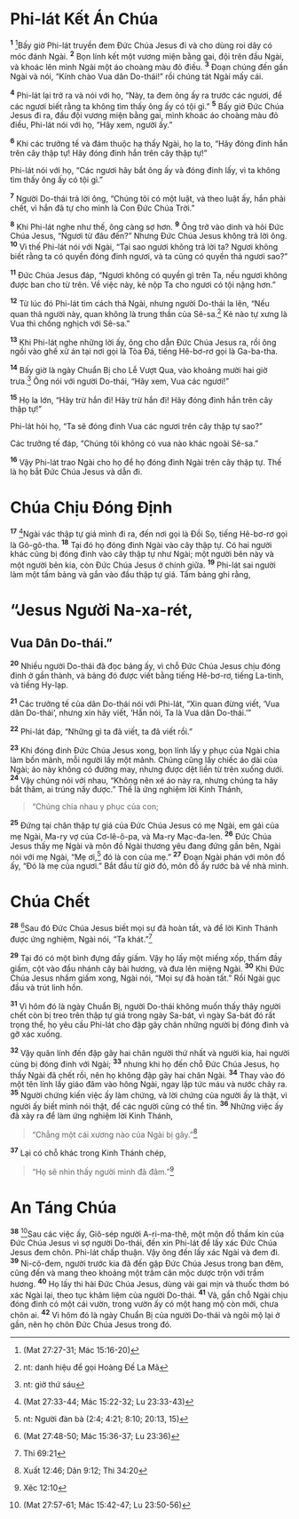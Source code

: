 # Phi-lát Kết Án Chúa
<sup><b>1</b></sup> [^1*]Bấy giờ Phi-lát truyền đem Ðức Chúa Jesus đi và cho dùng roi dây có móc đánh Ngài. <sup><b>2</b></sup> Bọn lính kết một vương miện bằng gai, đội trên đầu Ngài, và khoác lên mình Ngài một áo choàng màu đỏ điều. <sup><b>3</b></sup> Ðoạn chúng đến gần Ngài và nói, “Kính chào Vua dân Do-thái!” rồi chúng tát Ngài mấy cái.

<sup><b>4</b></sup> Phi-lát lại trở ra và nói với họ, “Này, ta đem ông ấy ra trước các ngươi, để các ngươi biết rằng ta không tìm thấy ông ấy có tội gì.” <sup><b>5</b></sup> Bấy giờ Ðức Chúa Jesus đi ra, đầu đội vương miện bằng gai, mình khoác áo choàng màu đỏ điều, Phi-lát nói với họ, “Hãy xem, người ấy.”

<sup><b>6</b></sup> Khi các trưởng tế và đám thuộc hạ thấy Ngài, họ la to, “Hãy đóng đinh hắn trên cây thập tự! Hãy đóng đinh hắn trên cây thập tự!”

Phi-lát nói với họ, “Các ngươi hãy bắt ông ấy và đóng đinh lấy, vì ta không tìm thấy ông ấy có tội gì.”

<sup><b>7</b></sup> Người Do-thái trả lời ông, “Chúng tôi có một luật, và theo luật ấy, hắn phải chết, vì hắn đã tự cho mình là Con Ðức Chúa Trời.”

<sup><b>8</b></sup> Khi Phi-lát nghe như thế, ông càng sợ hơn. <sup><b>9</b></sup> Ông trở vào dinh và hỏi Ðức Chúa Jesus, “Ngươi từ đâu đến?” Nhưng Ðức Chúa Jesus không trả lời ông. <sup><b>10</b></sup> Vì thế Phi-lát nói với Ngài, “Tại sao ngươi không trả lời ta? Ngươi không biết rằng ta có quyền đóng đinh ngươi, và ta cũng có quyền thả ngươi sao?”

<sup><b>11</b></sup> Ðức Chúa Jesus đáp, “Ngươi không có quyền gì trên Ta, nếu ngươi không được ban cho từ trên. Về việc này, kẻ nộp Ta cho ngươi có tội nặng hơn.”

<sup><b>12</b></sup> Từ lúc đó Phi-lát tìm cách thả Ngài, nhưng người Do-thái la lên, “Nếu quan thả người này, quan không là trung thần của Sê-sa.[^1] Kẻ nào tự xưng là Vua thì chống nghịch với Sê-sa.”

<sup><b>13</b></sup> Khi Phi-lát nghe những lời ấy, ông cho dẫn Ðức Chúa Jesus ra, rồi ông ngồi vào ghế xử án tại nơi gọi là Tòa Ðá, tiếng Hê-bơ-rơ gọi là Ga-ba-tha.

<sup><b>14</b></sup> Bấy giờ là ngày Chuẩn Bị cho Lễ Vượt Qua, vào khoảng mười hai giờ trưa.[^2] Ông nói với người Do-thái, “Hãy xem, Vua các ngươi!”

<sup><b>15</b></sup> Họ la lớn, “Hãy trừ hắn đi! Hãy trừ hắn đi! Hãy đóng đinh hắn trên cây thập tự!”

Phi-lát hỏi họ, “Ta sẽ đóng đinh Vua các ngươi trên cây thập tự sao?”

Các trưởng tế đáp, “Chúng tôi không có vua nào khác ngoài Sê-sa.”

<sup><b>16</b></sup> Vậy Phi-lát trao Ngài cho họ để họ đóng đinh Ngài trên cây thập tự. Thế là họ bắt Ðức Chúa Jesus và dẫn đi.

# Chúa Chịu Ðóng Ðịnh
<sup><b>17</b></sup> [^2*]Ngài vác thập tự giá mình đi ra, đến nơi gọi là Ðồi Sọ, tiếng Hê-bơ-rơ gọi là Gô-gô-tha. <sup><b>18</b></sup> Tại đó họ đóng đinh Ngài vào cây thập tự. Có hai người khác cũng bị đóng đinh vào cây thập tự như Ngài; một người bên này và một người bên kia, còn Ðức Chúa Jesus ở chính giữa. <sup><b>19</b></sup> Phi-lát sai người làm một tấm bảng và gắn vào đầu thập tự giá. Tấm bảng ghi rằng,

# “Jesus Người Na-xa-rét,
## Vua Dân Do-thái.”
<sup><b>20</b></sup> Nhiều người Do-thái đã đọc bảng ấy, vì chỗ Ðức Chúa Jesus chịu đóng đinh ở gần thành, và bảng đó được viết bằng tiếng Hê-bơ-rơ, tiếng La-tinh, và tiếng Hy-lạp.

<sup><b>21</b></sup> Các trưởng tế của dân Do-thái nói với Phi-lát, “Xin quan đừng viết, ‘Vua dân Do-thái’, nhưng xin hãy viết, ‘Hắn nói, Ta là Vua dân Do-thái.’”

<sup><b>22</b></sup> Phi-lát đáp, “Những gì ta đã viết, ta đã viết rồi.”

<sup><b>23</b></sup> Khi đóng đinh Ðức Chúa Jesus xong, bọn lính lấy y phục của Ngài chia làm bốn mảnh, mỗi người lấy một mảnh. Chúng cũng lấy chiếc áo dài của Ngài; áo này không có đường may, nhưng được dệt liền từ trên xuống dưới. <sup><b>24</b></sup> Vậy chúng nói với nhau, “Không nên xé áo này ra, nhưng chúng ta hãy bắt thăm, ai trúng nấy được.” Thế là ứng nghiệm lời Kinh Thánh,


> “Chúng chia nhau y phục của con;
>

<sup><b>25</b></sup> Ðứng tại chân thập tự giá của Ðức Chúa Jesus có mẹ Ngài, em gái của mẹ Ngài, Ma-ry vợ của Cơ-lê-ô-pa, và Ma-ry Mạc-đa-len. <sup><b>26</b></sup> Ðức Chúa Jesus thấy mẹ Ngài và môn đồ Ngài thương yêu đang đứng gần bên, Ngài nói với mẹ Ngài, “Mẹ ơi,[^3] đó là con của mẹ.” <sup><b>27</b></sup> Ðoạn Ngài phán với môn đồ ấy, “Ðó là mẹ của ngươi.” Bắt đầu từ giờ đó, môn đồ ấy rước bà về nhà mình.

# Chúa Chết
<sup><b>28</b></sup> [^3*]Sau đó Ðức Chúa Jesus biết mọi sự đã hoàn tất, và để lời Kinh Thánh được ứng nghiệm, Ngài nói, “Ta khát.”[^4*]

<sup><b>29</b></sup> Tại đó có một bình đựng đầy giấm. Vậy họ lấy một miếng xốp, thấm đầy giấm, cột vào đầu nhánh cây bài hương, và đưa lên miệng Ngài. <sup><b>30</b></sup> Khi Ðức Chúa Jesus nhấm giấm xong, Ngài nói, “Mọi sự đã hoàn tất.” Rồi Ngài gục đầu và trút linh hồn.

<sup><b>31</b></sup> Vì hôm đó là ngày Chuẩn Bị, người Do-thái không muốn thấy thây người chết còn bị treo trên thập tự giá trong ngày Sa-bát, vì ngày Sa-bát đó rất trọng thể, họ yêu cầu Phi-lát cho đập gãy chân những người bị đóng đinh và gỡ xác xuống.

<sup><b>32</b></sup> Vậy quân lính đến đập gãy hai chân người thứ nhất và người kia, hai người cùng bị đóng đinh với Ngài; <sup><b>33</b></sup> nhưng khi họ đến chỗ Ðức Chúa Jesus, họ thấy Ngài đã chết rồi, nên họ không đập gãy hai chân Ngài. <sup><b>34</b></sup> Thay vào đó một tên lính lấy giáo đâm vào hông Ngài, ngay lập tức máu và nước chảy ra. <sup><b>35</b></sup> Người chứng kiến việc ấy làm chứng, và lời chứng của người ấy là thật, vì người ấy biết mình nói thật, để các người cũng có thể tin. <sup><b>36</b></sup> Những việc ấy đã xảy ra để làm ứng nghiệm lời Kinh Thánh,


> “Chẳng một cái xương nào của Ngài bị gãy.”[^4]
>

<sup><b>37</b></sup> Lại có chỗ khác trong Kinh Thánh chép,


> “Họ sẽ nhìn thấy người mình đã đâm.”[^5*]
>

# An Táng Chúa
<sup><b>38</b></sup> [^6*]Sau các việc ấy, Giô-sép người A-ri-ma-thê, một môn đồ thầm kín của Ðức Chúa Jesus vì sợ người Do-thái, đến xin Phi-lát để lấy xác Ðức Chúa Jesus đem chôn. Phi-lát chấp thuận. Vậy ông đến lấy xác Ngài và đem đi. <sup><b>39</b></sup> Ni-cô-đem, người trước kia đã đến gặp Ðức Chúa Jesus trong ban đêm, cũng đến và mang theo khoảng một trăm cân mộc dược trộn với trầm hương. <sup><b>40</b></sup> Họ lấy thi hài Ðức Chúa Jesus, dùng vải gai mịn và thuốc thơm bó xác Ngài lại, theo tục khâm liệm của người Do-thái. <sup><b>41</b></sup> Vả, gần chỗ Ngài chịu đóng đinh có một cái vườn, trong vườn ấy có một hang mộ còn mới, chưa chôn ai. <sup><b>42</b></sup> Vì hôm đó là ngày Chuẩn Bị của người Do-thái và ngôi mộ lại ở gần, nên họ chôn Ðức Chúa Jesus trong đó.

[^1]: nt: danh hiệu để gọi Hoàng Ðế La Mã
[^2]: nt: giờ thứ sáu
[^3]: nt: Người đàn bà (2:4; 4:21; 8:10; 20:13, 15)
[^4]: Xuất 12:46; Dân 9:12; Thi 34:20
[^1*]: (Mat 27:27-31; Mác 15:16-20)
[^2*]: (Mat 27:33-44; Mác 15:22-32; Lu 23:33-43)
[^3*]: (Mat 27:48-50; Mác 15:36-37; Lu 23:36)
[^4*]: Thi 69:21
[^5*]: Xêc 12:10
[^6*]: (Mat 27:57-61; Mác 15:42-47; Lu 23:50-56)
